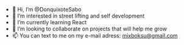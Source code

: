 - 👋 Hi, I’m @DonquixoteSabo
- 👀 I’m interested in street lifting and self development
- 🌱 I’m currently learning React
- 💞️ I’m looking to collaborate on projects that will help me grow
- 📫 You can text to me on my e-mail adress: mixboksu@gmail.com

<!---
DonquixoteSabo/DonquixoteSabo is a ✨ special ✨ repository because its `README.md` (this file) appears on your GitHub profile.
You can click the Preview link to take a look at your changes.
--->
